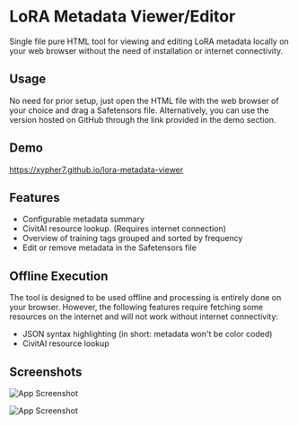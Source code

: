 # LoRA Metadata Viewer/Editor

Single file pure HTML tool for viewing and editing LoRA metadata locally on your web browser without the need of installation or internet connectivity.
## Usage

No need for prior setup, just open the HTML file with the web browser of your choice and drag a Safetensors file. Alternatively, you can use the version hosted on GitHub through the link provided in the demo section.
## Demo

https://xypher7.github.io/lora-metadata-viewer


## Features

- Configurable metadata summary
- CivitAI resource lookup. (Requires internet connection)
- Overview of training tags grouped and sorted by frequency
- Edit or remove metadata in the Safetensors file


## Offline Execution

The tool is designed to be used offline and processing is entirely done on your browser. However, the following features require fetching some resources on the internet and will not work without internet connectivity:
- JSON syntax highlighting (in short: metadata won't be color coded)
- CivitAI resource lookup


## Screenshots

![App Screenshot](https://image.civitai.com/xG1nkqKTMzGDvpLrqFT7WA/c9d8597c-2443-4432-8dbc-e3969716ef85/original=true/Screenshot%202024-01-10%20035409.jpeg)

![App Screenshot](https://image.civitai.com/xG1nkqKTMzGDvpLrqFT7WA/2f93dbcd-4044-4f3a-a5f9-15fb03df8ce0/original=true/Screenshot%202024-01-10%20035444.jpeg)
